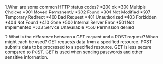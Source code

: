 1.What are some common HTTP status codes?
*200 ok
*300 Multiple Choices
*301 Moved Permanently
*302 Found
*304 Not Modified
*307 Temporary Redirect
*400 Bad Request
*401 Unauthorized
*403 Forbidden
*404 Not Found
*410 Gone
*500 Internal Server Error
*501 Not Implemented
*503 Service Unavailable
*550 Permission denied

2.What is the difference between a GET request and a POST request? When might each be used?
GET requests data from a specified resource.  POST submits data to be processed to a specified resource.  GET is less secure compared to POST. GET is used when sending passwords and other sensitive information.